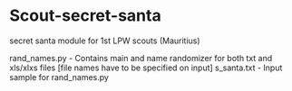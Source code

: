 # Scout-secret-santa
secret santa module for 1st LPW scouts (Mauritius)

rand_names.py - Contains main and name randomizer for both txt and xls/xlxs files [file names have to be specified on input]
s_santa.txt - Input sample for rand_names.py
